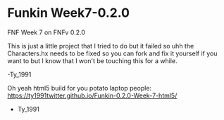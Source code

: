 # Funkin Week7-0.2.0
 FNF Week 7 on FNFv 0.2.0

This is just a little project that I tried to do but it failed so uhh the Characters.hx needs to be fixed so you can fork and fix it yourself if you want to but I know that I won't be touching this for a while.

-Ty_1991


Oh yeah html5 build for you potato laptop people: https://ty1991twitter.github.io/Funkin-0.2.0-Week-7-html5/

- Ty_1991
